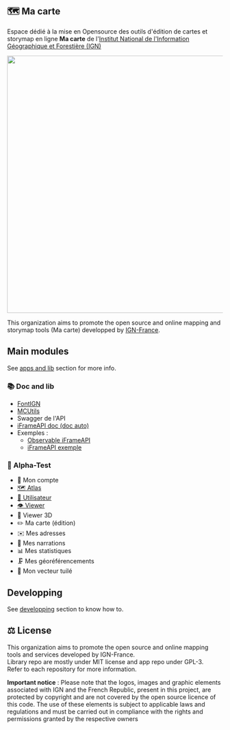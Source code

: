 ## 🗺️ Ma carte

Espace dédié à la mise en Opensource des outils d'édition de cartes et storymap en ligne **Ma carte** de l'[Institut National de l'Information Géographique et Forestière (IGN)](https://www.ign.fr)

<p align="center">
  <img src="https://macarte.ign.fr/image/voir/mfg6193.png" width=600 align="center" />
</p>

This organization aims to promote the open source and online mapping and storymap tools (Ma carte) developped by [IGN-France](https://github.com/IGNF).

## Main modules

See [apps and lib](https://github.com/IGNF-Ma-carte/.github/blob/main/profile/ORGANISATION.md) section for more info.

### 📚 Doc and lib

* [FontIGN](https://ignf-ma-carte.github.io/font-ign/)
* [MCUtils](https://ignf-ma-carte.github.io/mcutils/)
* Swagger de l'API
* [iFrameAPI doc (doc auto)](https://ignf-ma-carte.github.io/mcviewer/doc/)
* Exemples :
  * [Observable iFrameAPI](https://observablehq.com/@viglino/ma-carte-iframeapi)
  * [iFrameAPI exemple](https://codepen.io/viglino/pen/GRMwQZx)

### 🧪 Alpha-Test

* 👮 Mon compte
* [🗺️ Atlas](https://ignf-ma-carte.github.io/mcatlas/)
* [👨 Utilisateur](https://ignf-ma-carte.github.io/mcatlas/user.html?user=Lambda_wq6P)
* [👁️ Viewer](https://ignf-ma-carte.github.io/mcviewer/?map=4abe44d25ec0a28b7159b27cd25ce476)
* 🧊 Viewer 3D
* ✏️ Ma carte (édition)
* ✉️ Mes adresses 
* 💬 Mes narrations
* 📊 Mes statistiques
* 🗜️ Mes géoréférencements
* 🎨 Mon vecteur tuilé   

## Developping

See [developping](https://github.com/IGNF-Ma-carte/.github/blob/main/DEVELOPING.md) section to know how to.


## ⚖️ License

This organization aims to promote the open source and online mapping tools and services developed by IGN-France.   
Library repo are mostly under MIT license and app repo under GPL-3.   
Refer to each repository for more information.

**Important notice** : Please note that the logos, images and graphic elements associated with IGN and the French Republic, present in this project, are protected by copyright and are not covered by the open source licence of this code. The use of these elements is subject to applicable laws and regulations and must be carried out in compliance with the rights and permissions granted by the respective owners



